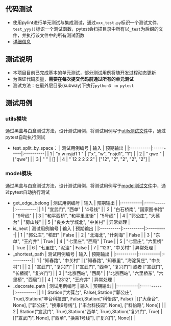 ## 代码测试
* 使用pylint进行单元测试与集成测试，通过`xxx_test.py`标识一个测试文件，`test_yyy()`标识一个测试函数，pytest会扫描目录中所有以`_test`为后缀的文件，并执行该文件中的所有测试函数
* [详细信息](https://docs.pytest.org/en/6.2.x/)

## 测试说明
* 本项目目前已完成基本的单元测试，部分测试用例将随开发过程动态更新
* 为保证代码质量，**需要在每次提交代码前通过所有的单元测试**
* 测试方法：在最外层目录(subway)下执行`python3 -m pytest`

## 测试用例

### utils模块
通过黑盒与白盒测试方法，设计测试用例，将测试用例写于[utils测试文件](../core/core_test/utils_test.py)中，通过pytest自动执行测试
* test_split_by_space：
    | 测试用例编号  | 输入  | 预期输出  |
    |:----------|:----------|:----------|
    | 1    | "x w nsjd1 1 "    | ["x", "w", "nsjd1", "1"]    |
    | 2    | " qwe  "    | ["qwe"]    |
    | 3    | "      "    | []    |
    | 4    | " 12    2  2 2 2"    | ["12", "2", "2", "2", "2"]    |

### model模块
通过黑盒与白盒测试方法，设计测试用例，将测试用例写于[model测试文件](../core/core_test/model_test.py)中，通过pytest自动执行测试
* get_edge_belong
    | 测试用例编号  | 输入  | 预期输出  |
    |:----------|:----------|:----------|
    | 1    | "宣武门", "西单"    | "4号线"    |
    | 2    | "白石桥南", "国家图书馆"    | "9号线"    |
    | 3    | "和平西桥", "和平里北街"    | "5号线"    |
    | 4    | "郭公庄", "大葆台"    | "房山线"    |
    | 5    | "良乡大学城北", "中关村"   | 异常处理  |
* is_next
    | 测试用例编号  | 输入  | 预期输出  |
    |:----------|:----------|:----------|
    | 1    | "郭公庄", "稻田"    | False    |
    | 2    | "北海北", "什刹海"    | False    |
    | 3    | "东单", "王府井"   | True    |
    | 4    | "七里庄", "西局"    | True    |
    | 5    | "七里庄", "六里桥" | True  |
    | 6    | "七里庄", "泥洼"   | False |
    | 7    | "123", "中关村"    | 异常处理 |
* _shortest_path
    | 测试用例编号  | 输入  | 预期输出  |
    |:----------|:----------|:----------|
    | 1    | "知春路", "中关村"    | ["知春路", "知春里", "海淀黄庄", "中关村"]    |
    | 2    | "宣武门", "复兴门"    | ["宣武门", "西单", "复兴门"] 或者 ["宣武门", "长椿街", "复兴门"]    |
    | 3    | "北京西站", "西局"    | ["北京西站", "六里桥东", "六里桥", "西局"]    |
    | 4    | "12312", "王府井"    | 异常处理    |
* _decorate_path
    | 测试用例编号  | 输入  | 预期输出  |
    |:----------|:----------|:----------|
    | 1    | Station("大葆台", False),Station("郭公庄", True),Station("丰台科技园", False),Station("科怡路", False)    | [["大葆台", None], ["郭公庄", "换乘9号线"], ["丰台科技园", None], ["科怡路", None]]    |
    | 2    | Station("宣武门", True),Station("西单", True),Station("复兴门", True)    | [["宣武门", None], ["西单", "换乘1号线"], ["复兴门", None]]    |
